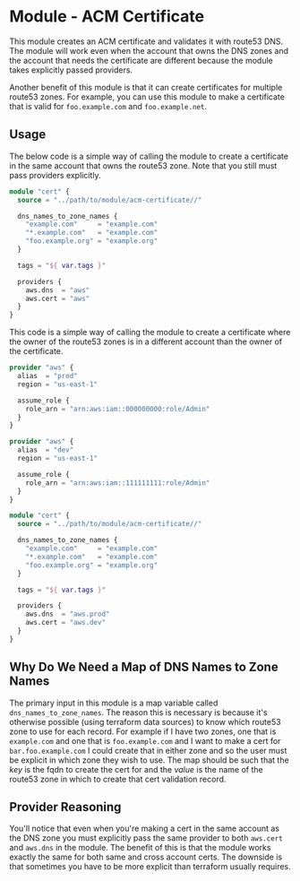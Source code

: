 # Module - ACM Certificate

This module creates an ACM certificate and validates it with route53 DNS. The module will work even
when the account that owns the DNS zones and the account that needs the certificate are different
because the module takes explicitly passed providers.

Another benefit of this module is that it can create certificates for multiple route53 zones. For
example, you can use this module to make a certificate that is valid for `foo.example.com` and
`foo.example.net`.

## Usage

The below code is a simple way of calling the module to create a certificate in the same account
that owns the route53 zone. Note that you still must pass providers explicitly.

```terraform
module "cert" {
  source = "../path/to/module/acm-certificate//"

  dns_names_to_zone_names {
    "example.com"     = "example.com"
    "*.example.com"   = "example.com"
    "foo.example.org" = "example.org"
  }

  tags = "${ var.tags }"

  providers {
    aws.dns  = "aws"
    aws.cert = "aws"
  }
}
```

This code is a simple way of calling the module to create a certificate where the owner of the
route53 zones is in a different account than the owner of the certificate.

```terraform
provider "aws" {
  alias  = "prod"
  region = "us-east-1"

  assume_role {
    role_arn = "arn:aws:iam::000000000:role/Admin"
  }
}

provider "aws" {
  alias  = "dev"
  region = "us-east-1"

  assume_role {
    role_arn = "arn:aws:iam::111111111:role/Admin"
  }
}

module "cert" {
  source = "../path/to/module/acm-certificate//"

  dns_names_to_zone_names {
    "example.com"     = "example.com"
    "*.example.com"   = "example.com"
    "foo.example.org" = "example.org"
  }

  tags = "${ var.tags }"

  providers {
    aws.dns  = "aws.prod"
    aws.cert = "aws.dev"
  }
}
```

## Why Do We Need a Map of DNS Names to Zone Names

The primary input in this module is a map variable called `dns_names_to_zone_names`. The reason this
is necessary is because it's otherwise possible (using terraform data sources) to know which route53
zone to use for each record. For example if I have two zones, one that is `example.com` and one that
is `foo.example.com` and I want to make a cert for `bar.foo.example.com` I could create that in
either zone and so the user must be explicit in which zone they wish to use. The map should be such
that the *key* is the fqdn to create the cert for and the *value* is the name of the route53 zone in
which to create that cert validation record.

## Provider Reasoning

You'll notice that even when you're making a cert in the same account as the DNS zone you must
explicitly pass the same provider to both `aws.cert` and `aws.dns` in the module. The benefit of
this is that the module works exactly the same for both same and cross account certs. The downside
is that sometimes you have to be more explicit than terraform usually requires.
